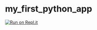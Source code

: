# my_first_python_app
[![Run on Repl.it](https://repl.it/badge/github/AllenFromMinneapolis/my_first_python_app)](https://repl.it/github/AllenFromMinneapolis/my_first_python_app)